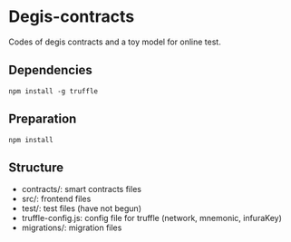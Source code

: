 # Degis-contracts

Codes of degis contracts and a toy model for online test.

## Dependencies
```
npm install -g truffle
```

## Preparation
```
npm install
```

## Structure
- contracts/: smart contracts files
- src/: frontend files
- test/: test files (have not begun)
- truffle-config.js: config file for truffle (network, mnemonic, infuraKey)
- migrations/: migration files 